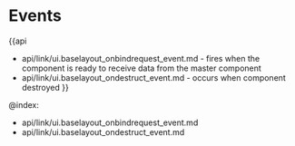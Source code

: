Events
=======

{{api
- api/link/ui.baselayout_onbindrequest_event.md - fires when the component is ready to receive data from the master component
- api/link/ui.baselayout_ondestruct_event.md - occurs when component destroyed
}}

@index:
- api/link/ui.baselayout_onbindrequest_event.md
- api/link/ui.baselayout_ondestruct_event.md



